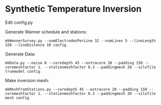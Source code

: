 # Synthetic Temperature Inversion

Edit config.py 

Generate Wanner schedule and stations:

    mkWennerSurvey.py --numElectrodesPerLine 32 --numLines 5 --lineLength 320 --lineDistance 10 config

Generate Data:

    mkData.py --noise 0 --coredepth 45 --extracore 20 --padding 150 --coremeshfactor 1. --stationmeshfactor 0.3 --paddingmesh 20 --silofile truemodel config    

Make inversion mesh:

    mkMeshFromStations.py --coredepth 45 --extracore 20 --padding 150 --coremeshfactor 1. --stationmeshfactor 0.3 --paddingmesh 20 --silofile mesh config



